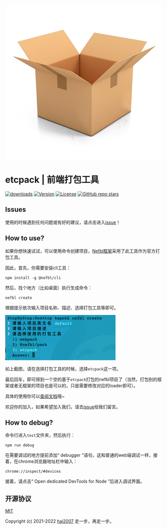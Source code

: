 <p align='center'>
    <a href='https://etcpack.github.io/api' target='_blank'>
        <img src='./logo.png'>
    </a>
</p>

# etcpack | 前端打包工具

<p>
  <a href="https://hai2007.gitee.io/npm-downloads?interval=7&packages=etcpack"><img src="https://img.shields.io/npm/dm/etcpack.svg" alt="downloads"></a>
  <a href="https://www.npmjs.com/package/etcpack"><img src="https://img.shields.io/npm/v/etcpack.svg" alt="Version"></a>
  <a href="https://github.com/etcpack/etcpack/blob/master/LICENSE"><img src="https://img.shields.io/npm/l/etcpack.svg" alt="License"></a>
  <a href="https://github.com/etcpack/etcpack" target='_blank'><img alt="GitHub repo stars" src="https://img.shields.io/github/stars/etcpack/etcpack?style=social"></a>
</p>

## Issues
使用的时候遇到任何问题或有好的建议，请点击进入[issue](https://github.com/etcpack/etcpack/issues)！

## How to use?

如果你想快速试试，可以使用命令创建项目，[Nefbl框架](https://nefbl.github.io/api/)采用了此工具作为官方打包工具。

因此，首先，你需要安装cli工具：

```
npm install -g @nefbl/cli
```

然后，找个地方（比如桌面）执行生成命令：

```
nefbl create
```

根据提示依次输入项目名称、描述、选择打包工具等即可。

<img src='./images/img1.png' />

如上截图，请在选择打包工具的时候，选择```etcpack```这一项。

最后回车，即可得到一个空的基于```etcpack```打包的nefbl项目了（当然，打包别的框架或者无框架的项目也是可以的，只是需要修改对应的loader即可）。

具体的使用你可以[查阅文档](https://etcpack.github.io/api)哦~

欢迎你的加入，如果希望加入我们，请去[issue](https://github.com/etcpack/etcpack/issues)给我们留言。

## How to debug?

命令行进入```test```文件夹，然后执行：

```
npm run debug
```

在需要调试的地方提前添加“ debugger ”语句，这和普通的web端调试一样，接着，在chrome浏览器地址栏中输入：

```
chrome://inspect/#devices
```

接着，请点击“ Open dedicated DevTools for Node ”后进入调试界面。

开源协议
---------------------------------------
[MIT](https://github.com/etcpack/etcpack/blob/master/LICENSE)

Copyright (c) 2021-2022 [hai2007](https://hai2007.gitee.io/sweethome/) 走一步，再走一步。
